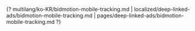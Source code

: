 {? multilang/ko-KR/bidmotion-mobile-tracking.md | localized/deep-linked-ads/bidmotion-mobile-tracking.md | pages/deep-linked-ads/bidmotion-mobile-tracking.md ?}
